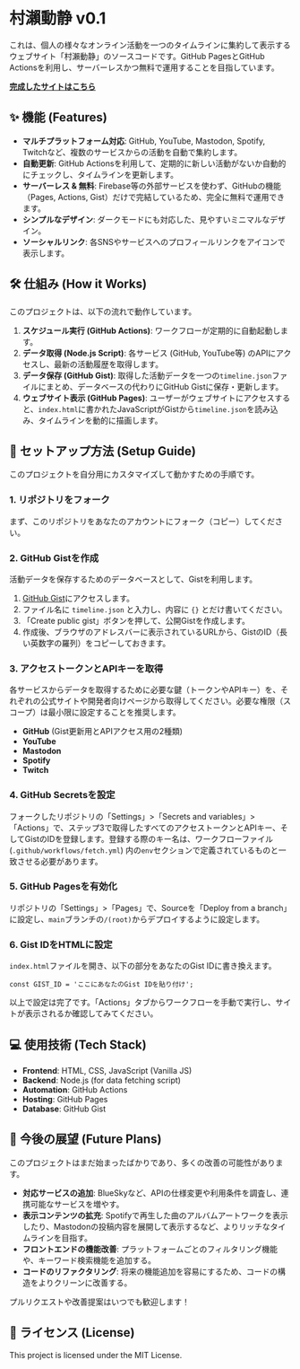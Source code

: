 # 村瀨動静 v0.1

これは、個人の様々なオンライン活動を一つのタイムラインに集約して表示するウェブサイト「村瀨動静」のソースコードです。GitHub PagesとGitHub Actionsを利用し、サーバーレスかつ無料で運用することを目指しています。

[**完成したサイトはこちら**](https://muraseryosuke.github.io/murase-dosei/)

## ✨ 機能 (Features)

* **マルチプラットフォーム対応**: GitHub, YouTube, Mastodon, Spotify, Twitchなど、複数のサービスからの活動を自動で集約します。
* **自動更新**: GitHub Actionsを利用して、定期的に新しい活動がないか自動的にチェックし、タイムラインを更新します。
* **サーバーレス & 無料**: Firebase等の外部サービスを使わず、GitHubの機能（Pages, Actions, Gist）だけで完結しているため、完全に無料で運用できます。
* **シンプルなデザイン**: ダークモードにも対応した、見やすいミニマルなデザイン。
* **ソーシャルリンク**: 各SNSやサービスへのプロフィールリンクをアイコンで表示します。

## 🛠️ 仕組み (How it Works)

このプロジェクトは、以下の流れで動作しています。

1.  **スケジュール実行 (GitHub Actions)**: ワークフローが定期的に自動起動します。
2.  **データ取得 (Node.js Script)**: 各サービス (GitHub, YouTube等) のAPIにアクセスし、最新の活動履歴を取得します。
3.  **データ保存 (GitHub Gist)**: 取得した活動データを一つの`timeline.json`ファイルにまとめ、データベースの代わりにGitHub Gistに保存・更新します。
4.  **ウェブサイト表示 (GitHub Pages)**: ユーザーがウェブサイトにアクセスすると、`index.html`に書かれたJavaScriptがGistから`timeline.json`を読み込み、タイムラインを動的に描画します。

## 🚀 セットアップ方法 (Setup Guide)

このプロジェクトを自分用にカスタマイズして動かすための手順です。

### 1. リポジトリをフォーク

まず、このリポジトリをあなたのアカウントにフォーク（コピー）してください。

### 2. GitHub Gistを作成

活動データを保存するためのデータベースとして、Gistを利用します。

1.  [GitHub Gist](https://gist.github.com/)にアクセスします。
2.  ファイル名に `timeline.json` と入力し、内容に `{}` とだけ書いてください。
3.  「Create public gist」ボタンを押して、公開Gistを作成します。
4.  作成後、ブラウザのアドレスバーに表示されているURLから、GistのID（長い英数字の羅列）をコピーしておきます。

### 3. アクセストークンとAPIキーを取得

各サービスからデータを取得するために必要な鍵（トークンやAPIキー）を、それぞれの公式サイトや開発者向けページから取得してください。必要な権限（スコープ）は最小限に設定することを推奨します。

* **GitHub** (Gist更新用とAPIアクセス用の2種類)
* **YouTube**
* **Mastodon**
* **Spotify**
* **Twitch**

### 4. GitHub Secretsを設定

フォークしたリポジトリの「Settings」>「Secrets and variables」>「Actions」で、ステップ3で取得したすべてのアクセストークンとAPIキー、そしてGistのIDを登録します。登録する際のキー名は、ワークフローファイル (`.github/workflows/fetch.yml`) 内の`env`セクションで定義されているものと一致させる必要があります。

### 5. GitHub Pagesを有効化

リポジトリの「Settings」>「Pages」で、Sourceを「Deploy from a branch」に設定し、`main`ブランチの`/(root)`からデプロイするように設定します。

### 6. Gist IDをHTMLに設定

`index.html`ファイルを開き、以下の部分をあなたのGist IDに書き換えます。

`const GIST_ID = 'ここにあなたのGist IDを貼り付け';`

以上で設定は完了です。「Actions」タブからワークフローを手動で実行し、サイトが表示されるか確認してみてください。

## 💻 使用技術 (Tech Stack)

* **Frontend**: HTML, CSS, JavaScript (Vanilla JS)
* **Backend**: Node.js (for data fetching script)
* **Automation**: GitHub Actions
* **Hosting**: GitHub Pages
* **Database**: GitHub Gist

## 🔭 今後の展望 (Future Plans)

このプロジェクトはまだ始まったばかりであり、多くの改善の可能性があります。

* **対応サービスの追加**: BlueSkyなど、APIの仕様変更や利用条件を調査し、連携可能なサービスを増やす。
* **表示コンテンツの拡充**: Spotifyで再生した曲のアルバムアートワークを表示したり、Mastodonの投稿内容を展開して表示するなど、よりリッチなタイムラインを目指す。
* **フロントエンドの機能改善**: プラットフォームごとのフィルタリング機能や、キーワード検索機能を追加する。
* **コードのリファクタリング**: 将来の機能追加を容易にするため、コードの構造をよりクリーンに改善する。

プルリクエストや改善提案はいつでも歓迎します！

## 📄 ライセンス (License)

This project is licensed under the MIT License.
